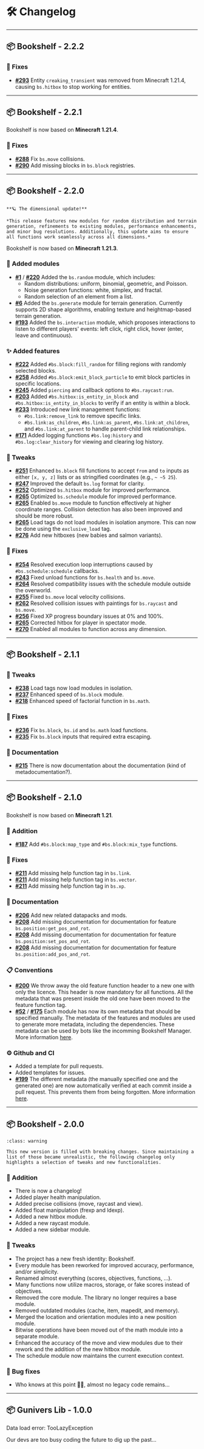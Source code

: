# 🛠️ Changelog

---

## 📦 Bookshelf - 2.2.2

### 🐛 Fixes

- **[#293](https://github.com/Gunivers/Bookshelf/issues/293)** Entity `creaking_transient` was removed from Minecraft 1.21.4, causing `bs.hitbox` to stop working for entities.

---

## 📦 Bookshelf - 2.2.1

Bookshelf is now based on **Minecraft 1.21.4**.

### 🐛 Fixes
- **[#288](https://github.com/Gunivers/Bookshelf/issues/288)** Fix `bs.move` collisions.
- **[#290](https://github.com/Gunivers/Bookshelf/issues/290)** Add missing blocks in `bs.block` registries.

---

## 📦 Bookshelf - 2.2.0

```{epigraph}
**🪐 The dimensional update!**

*This release features new modules for random distribution and terrain generation, refinements to existing modules, performance enhancements, and minor bug resolutions. Additionally, this update aims to ensure all functions work seamlessly across all dimensions.*
```

Bookshelf is now based on **Minecraft 1.21.3**.

### 🎉 Added modules

- **[#1](https://github.com/Gunivers/Bookshelf/issues/1)** / **[#220](https://github.com/Gunivers/Bookshelf/issues/220)** Added the `bs.random` module, which includes:
  - Random distributions: uniform, binomial, geometric, and Poisson.
  - Noise generation functions: white, simplex, and fractal.
  - Random selection of an element from a list.
- **[#6](https://github.com/Gunivers/Bookshelf/issues/6)** Added the `bs.generate` module for terrain generation. Currently supports 2D shape algorithms, enabling texture and heightmap-based terrain generation.
- **[#193](https://github.com/Gunivers/Bookshelf/issues/193)** Added the `bs.interaction` module, which proposes interactions to listen to different players' events: left click, right click, hover (enter, leave and continuous).

### ✨ Added features

- **[#222](https://github.com/Gunivers/Bookshelf/issues/222)** Added `#bs.block:fill_random` for filling regions with randomly selected blocks.
- **[#258](https://github.com/Gunivers/Bookshelf/issues/258)** Added `#bs.block:emit_block_particle` to emit block particles in specific locations.
- **[#245](https://github.com/Gunivers/Bookshelf/issues/245)** Added `piercing` and callback options to `#bs.raycast:run`.
- **[#203](https://github.com/Gunivers/Bookshelf/issues/203)** Added `#bs.hitbox:is_entity_in_block` and `#bs.hitbox:is_entity_in_blocks` to verify if an entity is within a block.
- **[#233](https://github.com/Gunivers/Bookshelf/issues/233)** Introduced new link management functions:
  - `#bs.link:remove_link` to remove specific links.
  - `#bs.link:as_children`, `#bs.link:as_parent`, `#bs.link:at_children`, and `#bs.link:at_parent` to handle parent-child link relationships.
- **[#171](https://github.com/Gunivers/Bookshelf/issues/171)** Added logging functions `#bs.log:history` and `#bs.log:clear_history` for viewing and clearing log history.

### 🔁 Tweaks

- **[#251](https://github.com/Gunivers/Bookshelf/issues/251)** Enhanced `bs.block` fill functions to accept `from` and `to` inputs as either `[x, y, z]` lists or as stringified coordinates (e.g., `~ ~5 25`).
- **[#247](https://github.com/Gunivers/Bookshelf/pull/247)** Improved the default `bs.log` format for clarity.
- **[#252](https://github.com/Gunivers/Bookshelf/pull/252)** Optimized `bs.hitbox` module for improved performance.
- **[#265](https://github.com/Gunivers/Bookshelf/pull/265)** Optimized `bs.schedule` module for improved performance.
- **[#265](https://github.com/Gunivers/Bookshelf/pull/265)** Enabled `bs.move` module to function effectively at higher coordinate ranges. Collision detection has also been improved and should be more robust.
- **[#265](https://github.com/Gunivers/Bookshelf/pull/265)** Load tags do not load modules in isolation anymore. This can now be done using the `exclusive_load` tag.
- **[#276](https://github.com/Gunivers/Bookshelf/pull/276)** Add new hitboxes (new babies and salmon variants).

### 🐛 Fixes

- **[#254](https://github.com/Gunivers/Bookshelf/issues/254)** Resolved execution loop interruptions caused by `#bs.schedule:schedule` callbacks.
- **[#243](https://github.com/Gunivers/Bookshelf/issues/243)** Fixed unload functions for `bs.health` and `bs.move`.
- **[#264](https://github.com/Gunivers/Bookshelf/issues/264)** Resolved compatibility issues with the schedule module outside the overworld.
- **[#255](https://github.com/Gunivers/Bookshelf/issues/255)** Fixed `bs.move` local velocity collisions.
- **[#262](https://github.com/Gunivers/Bookshelf/pull/262)** Resolved collision issues with paintings for `bs.raycast` and `bs.move`.
- **[#256](https://github.com/Gunivers/Bookshelf/issues/256)** Fixed XP progress boundary issues at 0% and 100%.
- **[#265](https://github.com/Gunivers/Bookshelf/pull/265)** Corrected hitbox for player in spectator mode.
- **[#270](https://github.com/Gunivers/Bookshelf/issues/270)** Enabled all modules to function across any dimension.


---

## 📦 Bookshelf - 2.1.1

### 🔁 Tweaks
- **[#238](https://github.com/Gunivers/Bookshelf/pull/238)** Load tags now load modules in isolation.
- **[#237](https://github.com/Gunivers/Bookshelf/pull/237)** Enhanced speed of `bs.block` module.
- **[#218](https://github.com/Gunivers/Bookshelf/pull/218)** Enhanced speed of factorial function in `bs.math`.

### 🐛 Fixes
- **[#236](https://github.com/Gunivers/Bookshelf/issues/236)** Fix `bs.block`, `bs.id` and `bs.math` load functions.
- **[#235](https://github.com/Gunivers/Bookshelf/issues/235)** Fix `bs.block` inputs that required extra escaping.

### 📄 Documentation
- **[#215](https://github.com/Gunivers/Bookshelf/issues/215)** There is now documentation about the documentation (kind of metadocumentation?).

---

## 📦 Bookshelf - 2.1.0

Bookshelf is now based on **Minecraft 1.21**.

### 🎉 Addition
- **[#187](https://github.com/Gunivers/Bookshelf/issues/187)** Add `#bs.block:map_type` and `#bs.block:mix_type` functions.

### 🐛 Fixes
- **[#211](https://github.com/Gunivers/Bookshelf/pull/211)** Add missing help function tag in `bs.link`.
- **[#211](https://github.com/Gunivers/Bookshelf/pull/211)** Add missing help function tag in `bs.vector`.
- **[#211](https://github.com/Gunivers/Bookshelf/pull/211)** Add missing help function tag in `bs.xp`.

### 📄 Documentation
- **[#206](https://github.com/Gunivers/Bookshelf/issues/206)** Add new related datapacks and mods.
- **[#208](https://github.com/Gunivers/Bookshelf/issues/208)** Add missing documentation for documentation for feature `bs.position:get_pos_and_rot`.
- **[#208](https://github.com/Gunivers/Bookshelf/issues/208)** Add missing documentation for documentation for feature `bs.position:set_pos_and_rot`.
- **[#208](https://github.com/Gunivers/Bookshelf/issues/208)** Add missing documentation for documentation for feature `bs.position:add_pos_and_rot`.

### 📋 Conventions
- **[#200](https://github.com/Gunivers/Bookshelf/issues/200)** We throw away the old feature function header to a new one with only the licence. This header is now mandatory for all functions. All the metadata that was present inside the old one have been moved to the feature function tag.
- **[#52](https://github.com/Gunivers/Bookshelf/issues/52)** / **[#175](https://github.com/Gunivers/Bookshelf/issues/175)** Each module has now its own metadata that should be specified manually. The metadata of the features and modules are used to generate more metadata, including the dependencies. These metadata can be used by bots like the incomming Bookshelf Manager. More information [here](project:contribute/metadata.md).

### ⚙️ Github and CI
- Added a template for pull requests.
- Added templates for issues.
- **[#199](https://github.com/Gunivers/Bookshelf/pull/199)** The different metadata (the manually specified one and the generated one) are now automatically verified at each commit inside a pull request. This prevents them from being forgotten. More information [here](project:contribute/contribution-validation.md).

---

## 📦 Bookshelf - 2.0.0

```{admonition} Breaking changes
:class: warning

This new version is filled with breaking changes. Since maintaining a list of those became unrealistic, the following changelog only highlights a selection of tweaks and new functionalities.
```

### 🎉 Addition
- There is now a changelog!
- Added player health manipulation.
- Added precise collisions (move, raycast and view).
- Added float manipulation (frexp and ldexp).
- Added a new hitbox module.
- Added a new raycast module.
- Added a new sidebar module.

### 🔁 Tweaks
- The project has a new fresh identity: Bookshelf.
- Every module has been reworked for improved accuracy, performance, and/or simplicity.
- Renamed almost everything (scores, objectives, functions, ...).
- Many functions now utilize macros, storage, or fake scores instead of objectives.
- Removed the core module. The library no longer requires a base module.
- Removed outdated modules (cache, item, mapedit, and memory).
- Merged the location and orientation modules into a new position module.
- Bitwise operations have been moved out of the math module into a separate module.
- Enhanced the accuracy of the move and view modules due to their rework and the addition of the new hitbox module.
- The schedule module now maintains the current execution context.

### 🐛 Bug fixes
- Who knows at this point 🤷‍♂️, almost no legacy code remains...

---

## 📦 Gunivers Lib - 1.0.0

Data load error: TooLazyException

Our devs are too busy coding the future to dig up the past...
